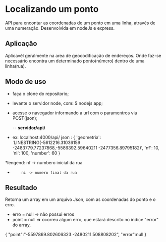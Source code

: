 # Localizando um ponto
API para encontar as coordenadas de um ponto em uma linha, através de uma numeração. 
Desenvolvida em nodeJs e express.

## Aplicação
Aplicavél geralmente na area de geocodificação de endereços.
Onde faz-se necessário encontra um determinado ponto(número) dentro de uma linha(rua).

## Modo de uso
  - faça o clone do repositorio;
  - levante o servidor node, com: $ nodejs app;
  - acesse o navegador informando a url com o paramentros via POST(json);
  
    -- <strong>servidor/api/</strong>
  * ex: localhost:4000/api/
  json : {
    'geometria': 'LINESTRING(-5612216.31036159 -2483779.77237868,-5586392.59640211 -2477356.89795182)',
    'nf': 10, 
    'nl': 100,
    'number': 60
   }
   
   *lengend: nf -> numbero inicial da rua
   *         ni -> numero final da rua
  
## Resultado
Retorna um array em um arquivo Json, com as coordenadas do ponto e o erro.
  - erro = null => não possui erros
  - point = null => ocorreu algum erro, que estará descrito no indice "error" do array,
  
{
  "point":"-5597869.802606323 -2480211.508808202",
  "error":null
}
